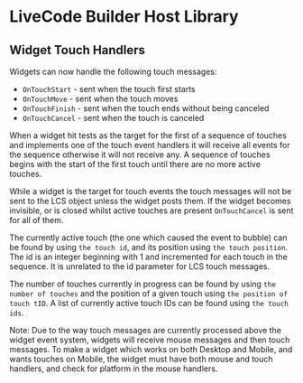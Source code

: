 # LiveCode Builder Host Library

## Widget Touch Handlers

Widgets can now handle the following touch messages:

- `OnTouchStart` - sent when the touch first starts
- `OnTouchMove` - sent when the touch moves
- `OnTouchFinish` - sent when the touch ends without being canceled
- `OnTouchCancel` - sent when the touch is canceled

When a widget hit tests as the target for the first of a sequence of
touches and implements one of the touch event handlers it will receive all
events for the sequence otherwise it will not receive any. A sequence of
touches begins with the start of the first touch until there are no more
active touches.

While a widget is the target for touch events the touch messages will not
be sent to the LCS object unless the widget posts them. If the widget
becomes invisible, or is closed whilst active touches are present
`OnTouchCancel` is sent for all of them.

The currently active touch (the one which caused the event to
bubble) can be found by using `the touch id`, and its
position using `the touch position`. The id is an integer beginning with
1 and incremented for each touch in the sequence. It is unrelated to the
id parameter for LCS touch messages.

The number of touches currently in progress can be found by using
`the number of touches` and the position of a given touch using
`the position of touch tID`. A list of currently active touch IDs can
be found using `the touch ids`.

Note: Due to the way touch messages are currently processed above
the widget event system, widgets will receive mouse messages and
then touch messages. To make a widget which works on both Desktop
and Mobile, and wants touches on Mobile, the widget must have both
mouse and touch handlers, and check for platform in the mouse handlers.
